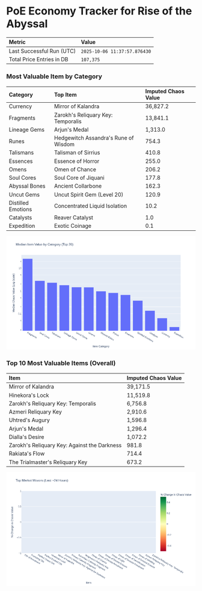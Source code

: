 # PoE Economy Tracker for Rise of the Abyssal

<!-- START_MAINTENANCE -->
| Metric | Value |
|:---|:---|
| Last Successful Run (UTC) | `2025-10-06 11:37:57.876430` |
| Total Price Entries in DB | `107,375` |

<!-- END_MAINTENANCE -->

<!-- START_DATAFRAME_DEBUG -->
<!-- END_DATAFRAME_DEBUG -->

<!-- START_CATEGORY_ANALYSIS -->
### Most Valuable Item by Category
| Category | Top Item | Imputed Chaos Value |
| :--- | :--- | :--- |
| Currency | Mirror of Kalandra | 36,827.2 |
| Fragments | Zarokh's Reliquary Key: Temporalis | 13,841.1 |
| Lineage Gems | Arjun's Medal | 1,313.0 |
| Runes | Hedgewitch Assandra's Rune of Wisdom | 754.3 |
| Talismans | Talisman of Sirrius | 410.8 |
| Essences | Essence of Horror | 255.0 |
| Omens | Omen of Chance | 206.2 |
| Soul Cores | Soul Core of Jiquani | 177.8 |
| Abyssal Bones | Ancient Collarbone | 162.3 |
| Uncut Gems | Uncut Spirit Gem (Level 20) | 120.9 |
| Distilled Emotions | Concentrated Liquid Isolation | 10.2 |
| Catalysts | Reaver Catalyst | 1.0 |
| Expedition | Exotic Coinage | 0.1 |


![Category Analysis Chart](charts/category_analysis.png)
<!-- END_ANALYSIS -->

<!-- START_ANALYSIS -->
### Top 10 Most Valuable Items (Overall)
| Item | Imputed Chaos Value |
| :--- | :--- |
| Mirror of Kalandra | 39,171.5 |
| Hinekora's Lock | 11,519.8 |
| Zarokh's Reliquary Key: Temporalis | 6,756.8 |
| Azmeri Reliquary Key | 2,910.6 |
| Uhtred's Augury | 1,596.8 |
| Arjun's Medal | 1,296.4 |
| Dialla's Desire | 1,072.2 |
| Zarokh's Reliquary Key: Against the Darkness | 981.8 |
| Rakiata's Flow | 714.4 |
| The Trialmaster's Reliquary Key | 673.2 |


![Market Movers Chart](charts/market_movers.png)
<!-- END_ANALYSIS -->
